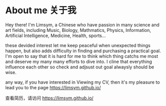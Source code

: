 # About me 关于我

Hey there! I'm Limsym, a Chinese who have passion in many science and art fields, including Music, Biology, Mathmatics, Physics, Information, Artificial Intelligence, Medicine, Health, sports...

these devided interest let me keep peaceful when unexpected things happen, but also adds difficulty in finding and purchasing a practical goal. I'm open to say that it is hard for me to think which thing catchs me most and deserve my many many efforts to dive into. I cline that everything influence each other so check and adjsust out goal alwaysly should be wise.

any way, if you have interested in Viewing my CV, then it's my pleasure to lead you to the page <https://limsym.github.io/>

查看简历，请访问 <https://limsym.github.io/>
